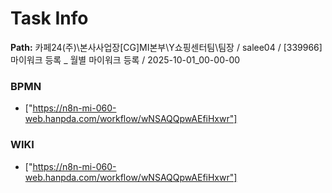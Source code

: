 # Task Info

**Path:** 카페24(주)\본사사업장\[CG]MI본부\Y쇼핑센터팀\팀장 / salee04 / [339966] 마이워크 등록 _ 월별 마이워크 등록 / 2025-10-01_00-00-00

### BPMN
- ["https://n8n-mi-060-web.hanpda.com/workflow/wNSAQQpwAEfiHxwr"]

### WIKI
- ["https://n8n-mi-060-web.hanpda.com/workflow/wNSAQQpwAEfiHxwr"]


